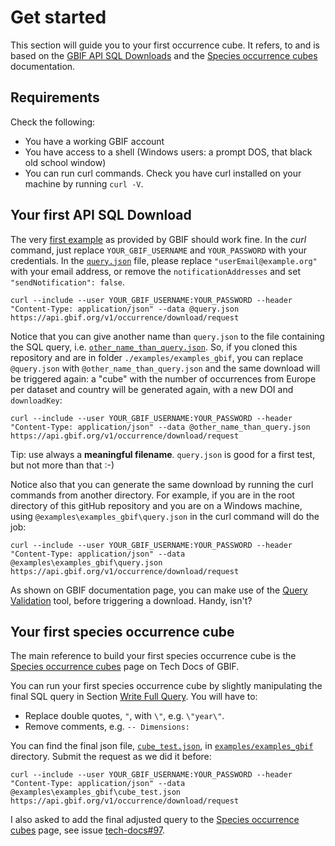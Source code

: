 # Get started

This section will guide you to your first occurrence cube. It refers, to and is based on the [GBIF API SQL Downloads](https://techdocs.gbif.org/en/data-use/api-sql-downloads) and the [Species occurrence cubes](https://techdocs.gbif.org/en/data-use/data-cubes) documentation.

## Requirements

Check the following:
- You have a working GBIF account
- You have access to a shell (Windows users: a prompt DOS, that black old school window)
- You can run curl commands. Check you have curl installed on your machine by running `curl -V`.


## Your first API SQL Download

The very [first example](https://techdocs.gbif.org/en/data-use/api-sql-downloads#requesting-an-sql-occurrence-download) as provided by GBIF should work fine. In the _curl_ command, just replace `YOUR_GBIF_USERNAME` and `YOUR_PASSWORD` with your credentials. In the [`query.json`](https://github.com/damianooldoni/b3cubes-sql-examples/blob/main/examples/examples_gbif/query.json) file, please replace `"userEmail@example.org"` with your email address, or remove the `notificationAddresses` and set `"sendNotification": false`.

```
curl --include --user YOUR_GBIF_USERNAME:YOUR_PASSWORD --header "Content-Type: application/json" --data @query.json https://api.gbif.org/v1/occurrence/download/request
```

Notice that you can give another name than `query.json` to the file containing the SQL query, i.e. [`other_name_than_query.json`](https://github.com/damianooldoni/b3cubes-sql-examples/blob/main/examples/examples_gbif/other_name_than_query.json). So, if you cloned this repository and are in folder `./examples/examples_gbif`, you can replace `@query.json` with `@other_name_than_query.json` and the same download will be triggered again: a "cube" with the number of occurrences from Europe per dataset and country will be generated again, with a new DOI and `downloadKey`:

```
curl --include --user YOUR_GBIF_USERNAME:YOUR_PASSWORD --header "Content-Type: application/json" --data @other_name_than_query.json https://api.gbif.org/v1/occurrence/download/request
```

Tip: use always a **meaningful filename**. `query.json` is good for a first test, but not more than that :-)

Notice also that you can generate the same download by running the curl commands from another directory. For example, if you are in the root directory of this gitHub repository and you are on a Windows machine, using `@examples\examples_gbif\query.json` in the curl command will do the job:

```
curl --include --user YOUR_GBIF_USERNAME:YOUR_PASSWORD --header "Content-Type: application/json" --data @examples\examples_gbif\query.json https://api.gbif.org/v1/occurrence/download/request
```

As shown on GBIF documentation page, you can make use of the [Query Validation](https://techdocs.gbif.org/en/data-use/api-sql-downloads#sql-validation) tool, before triggering a download. Handy, isn't?


## Your first species occurrence cube

The main reference to build your first species occurrence cube is the [Species occurrence cubes](https://techdocs.gbif.org/en/data-use/data-cubes) page on Tech Docs of GBIF.

You can run your first species occurrence cube by slightly manipulating the final SQL query in Section [Write Full Query](https://techdocs.gbif.org/en/data-use/data-cubes#write-full-query). You will have to:
- Replace double quotes, `"`, with `\"`, e.g. `\"year\"`.
- Remove comments, e.g. `-- Dimensions:`

You can find the final json file, [`cube_test.json`](https://github.com/damianooldoni/b3cubes-sql-examples/blob/main/examples/examples_gbif/cube_test.json), in [`examples/examples_gbif`](https://github.com/damianooldoni/b3cubes-sql-examples/tree/main/examples/examples_gbif) directory. Submit the request as we did it before:

```
curl --include --user YOUR_GBIF_USERNAME:YOUR_PASSWORD --header "Content-Type: application/json" --data @examples\examples_gbif\cube_test.json https://api.gbif.org/v1/occurrence/download/request
```

I also asked to add the final adjusted query to the [Species occurrence cubes](https://techdocs.gbif.org/en/data-use/data-cubes) page, see issue [tech-docs#97](https://github.com/gbif/tech-docs/issues/97).
